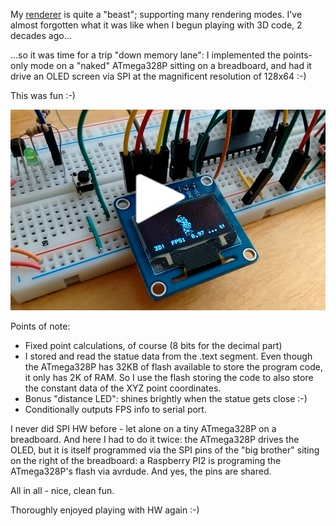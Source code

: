 My [renderer](https://www.thanassis.space/renderer.html) is quite a "beast";
supporting many rendering modes. I've almost forgotten what it was like when
I begun playing with 3D code, 2 decades ago...

...so it was time for a trip "down memory lane": I implemented the points-only
mode on a "naked" ATmega328P sitting on a breadboard, and had it drive an
OLED screen via SPI at the magnificent resolution of 128x64 :-)

This was fun :-)

<center>
<a href="https://drive.google.com/open?id=0B2wfdiRsjeLOb0FEUDItaGFxTVE" target="_blank">
<img src="contrib/3DFX.jpg">
</a>
</center>

Points of note:

- Fixed point calculations, of course (8 bits for the decimal part)
- I stored and read the statue data from the .text segment. Even though
  the ATmega328P has 32KB of flash available to store the program
  code, it only has 2K of RAM. So I use the flash storing the code to
  also store the constant data of the XYZ point coordinates.
- Bonus "distance LED": shines brightly when the statue gets close :-)
- Conditionally outputs FPS info to serial port.

I never did SPI HW before - let alone on a tiny ATmega328P on a breadboard.
And here I had to do it twice: the ATmega328P drives the OLED, but it
is itself programmed via the SPI pins of the "big brother" siting on
the right of the breadboard: a Raspberry PI2 is programing the ATmega328P's
flash via avrdude. And yes, the pins are shared.

All in all - nice, clean fun.

Thoroughly enjoyed playing with HW again :-)
